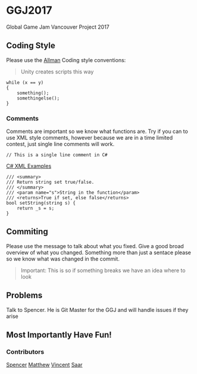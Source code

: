 # GGJ2017
Global Game Jam Vancouver Project 2017

## Coding Style
Please use the [Allman](https://en.wikipedia.org/wiki/Indent_style#Allman_style) 
Coding style conventions:
> Unity creates scripts this way
```
while (x == y) 
{
    something();
    somethingelse();
}
```
### Comments
Comments are important so we know what functions are. Try if you can to use XML 
style comments, however because we are in a time limited contest, just single 
line comments will work.
```
// This is a single line comment in C#
```
[C# XML Examples](https://msdn.microsoft.com/en-us/library/aa288481%28v=vs.71%29.aspx?f=255&MSPPError=-2147217396)
```
/// <summary>
/// Return string set true/false.
/// </summary>
/// <param name="s">String in the function</param>
/// <returns>True if set, else false</returns>
bool setString(string s) {
    return _s = s;
}
```
## Commiting
Please use the message to talk about what you fixed. Give a good broad overview 
of what you changed. Something more than just a sentace please so we know what 
was changed in the commit.
> Important: This is so if something breaks we have an idea where to look
## Problems
Talk to Spencer. He is Git Master for the GGJ and will handle issues if they 
arise
## Most Importantly Have Fun!
### Contributors
[Spencer](https://github.com/srepollock)
[Matthew](https://github.com/MattWongCode4U)
[Vincent](https://github.com/sschocolate)
[Saar](https://github.com/saarkgit)
